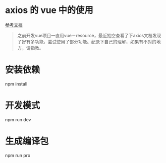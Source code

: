 # axios  的 vue 中的使用

<a href="https://www.kancloud.cn/yunye/axios/234845" title="参考文档" target="_blank">参考文档</a>
 

> 之前开发vue项目一直用vue－resource，最近抽空查看了下axios文档发现了好有多功能，尝试使用了部分功能。纪录下自己的理解，如果有不对的地方，请指教。

# 安装依赖
npm install

# 开发模式
npm run dev

# 生成编译包
npm run pro
```


